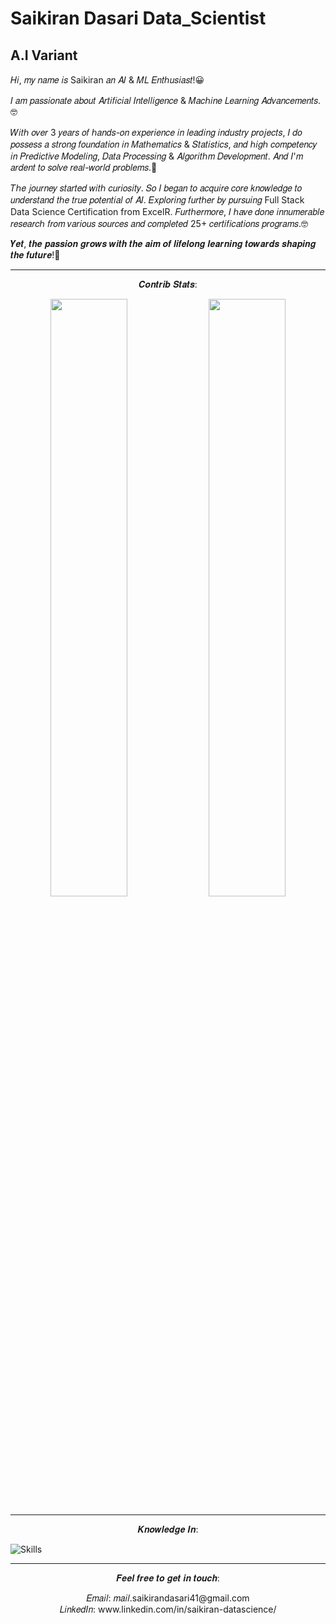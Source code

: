 # Saikiran Dasari  Data_Scientist

## A.I Variant 

𝐻𝑖, 𝑚𝑦 𝑛𝑎𝑚𝑒 𝑖𝑠 Saikiran 𝑎𝑛 𝐴𝐼 & 𝑀𝐿 𝐸𝑛𝑡ℎ𝑢𝑠𝑖𝑎𝑠𝑡!😀

𝐼 𝑎𝑚 𝑝𝑎𝑠𝑠𝑖𝑜𝑛𝑎𝑡𝑒 𝑎𝑏𝑜𝑢𝑡 𝐴𝑟𝑡𝑖𝑓𝑖𝑐𝑖𝑎𝑙 𝐼𝑛𝑡𝑒𝑙𝑙𝑖𝑔𝑒𝑛𝑐𝑒 & 𝑀𝑎𝑐ℎ𝑖𝑛𝑒 𝐿𝑒𝑎𝑟𝑛𝑖𝑛𝑔 𝐴𝑑𝑣𝑎𝑛𝑐𝑒𝑚𝑒𝑛𝑡𝑠.🤓

𝑊𝑖𝑡ℎ 𝑜𝑣𝑒𝑟 3 𝑦𝑒𝑎𝑟𝑠 𝑜𝑓 ℎ𝑎𝑛𝑑𝑠-𝑜𝑛 𝑒𝑥𝑝𝑒𝑟𝑖𝑒𝑛𝑐𝑒 𝑖𝑛 𝑙𝑒𝑎𝑑𝑖𝑛𝑔 𝑖𝑛𝑑𝑢𝑠𝑡𝑟𝑦 𝑝𝑟𝑜𝑗𝑒𝑐𝑡𝑠, 𝐼 𝑑𝑜 𝑝𝑜𝑠𝑠𝑒𝑠𝑠 𝑎 𝑠𝑡𝑟𝑜𝑛𝑔 𝑓𝑜𝑢𝑛𝑑𝑎𝑡𝑖𝑜𝑛 𝑖𝑛 𝑀𝑎𝑡ℎ𝑒𝑚𝑎𝑡𝑖𝑐𝑠 & 𝑆𝑡𝑎𝑡𝑖𝑠𝑡𝑖𝑐𝑠, 𝑎𝑛𝑑 ℎ𝑖𝑔ℎ 𝑐𝑜𝑚𝑝𝑒𝑡𝑒𝑛𝑐𝑦 𝑖𝑛 𝑃𝑟𝑒𝑑𝑖𝑐𝑡𝑖𝑣𝑒 𝑀𝑜𝑑𝑒𝑙𝑖𝑛𝑔,  𝐷𝑎𝑡𝑎 𝑃𝑟𝑜𝑐𝑒𝑠𝑠𝑖𝑛𝑔 & 𝐴𝑙𝑔𝑜𝑟𝑖𝑡ℎ𝑚 𝐷𝑒𝑣𝑒𝑙𝑜𝑝𝑚𝑒𝑛𝑡. 𝐴𝑛𝑑 𝐼'𝑚 𝑎𝑟𝑑𝑒𝑛𝑡 𝑡𝑜 𝑠𝑜𝑙𝑣𝑒 𝑟𝑒𝑎𝑙-𝑤𝑜𝑟𝑙𝑑 𝑝𝑟𝑜𝑏𝑙𝑒𝑚𝑠.🤔

𝑇ℎ𝑒 𝑗𝑜𝑢𝑟𝑛𝑒𝑦 𝑠𝑡𝑎𝑟𝑡𝑒𝑑 𝑤𝑖𝑡ℎ 𝑐𝑢𝑟𝑖𝑜𝑠𝑖𝑡𝑦. 𝑆𝑜 𝐼 𝑏𝑒𝑔𝑎𝑛 𝑡𝑜 𝑎𝑐𝑞𝑢𝑖𝑟𝑒 𝑐𝑜𝑟𝑒 𝑘𝑛𝑜𝑤𝑙𝑒𝑑𝑔𝑒 𝑡𝑜 𝑢𝑛𝑑𝑒𝑟𝑠𝑡𝑎𝑛𝑑 𝑡ℎ𝑒 𝑡𝑟𝑢𝑒 𝑝𝑜𝑡𝑒𝑛𝑡𝑖𝑎𝑙 𝑜𝑓 𝐴𝐼.
𝐸𝑥𝑝𝑙𝑜𝑟𝑖𝑛𝑔 𝑓𝑢𝑟𝑡ℎ𝑒𝑟 𝑏𝑦 𝑝𝑢𝑟𝑠𝑢𝑖𝑛𝑔 Full Stack Data Science Certification from ExcelR. 𝐹𝑢𝑟𝑡ℎ𝑒𝑟𝑚𝑜𝑟𝑒, 𝐼 ℎ𝑎𝑣𝑒 𝑑𝑜𝑛𝑒 𝑖𝑛𝑛𝑢𝑚𝑒𝑟𝑎𝑏𝑙𝑒 𝑟𝑒𝑠𝑒𝑎𝑟𝑐ℎ 𝑓𝑟𝑜𝑚 𝑣𝑎𝑟𝑖𝑜𝑢𝑠 𝑠𝑜𝑢𝑟𝑐𝑒𝑠 𝑎𝑛𝑑 𝑐𝑜𝑚𝑝𝑙𝑒𝑡𝑒𝑑 25+ 𝑐𝑒𝑟𝑡𝑖𝑓𝑖𝑐𝑎𝑡𝑖𝑜𝑛𝑠 𝑝𝑟𝑜𝑔𝑟𝑎𝑚𝑠.🤓

𝒀𝒆𝒕, 𝒕𝒉𝒆 𝒑𝒂𝒔𝒔𝒊𝒐𝒏 𝒈𝒓𝒐𝒘𝒔 𝒘𝒊𝒕𝒉 𝒕𝒉𝒆 𝒂𝒊𝒎 𝒐𝒇 𝒍𝒊𝒇𝒆𝒍𝒐𝒏𝒈 𝒍𝒆𝒂𝒓𝒏𝒊𝒏𝒈 𝒕𝒐𝒘𝒂𝒓𝒅𝒔 𝒔𝒉𝒂𝒑𝒊𝒏𝒈 𝒕𝒉𝒆 𝒇𝒖𝒕𝒖𝒓𝒆!🧐

-----

<p align="center">
  𝑪𝒐𝒏𝒕𝒓𝒊𝒃 𝑺𝒕𝒂𝒕𝒔:
</p>

<p align="center">
  <img width="49.5%" src="https://github-readme-stats.vercel.app/api?username=masterx-ai&show_icons=true&theme=tokyonight">
  <img width="49.5%" src="https://github-readme-streak-stats.herokuapp.com/?user=masterx-ai&theme=tokyonight">
</p>

<!--p align="center">
  <img width="70%" src="https://activity-graph.herokuapp.com/graph?username=masterx-ai&theme=react-dark&hide_border=true&area=true">
</p-->

-----

<p align="center">
  𝑲𝒏𝒐𝒘𝒍𝒆𝒅𝒈𝒆 𝑰𝒏:
</p>

![Skills](https://user-images.githubusercontent.com/54996245/147096973-e1d818e7-ff09-48eb-af5c-51fa68a1d3b5.png)


------------------------------------------------------------------------------------------------------

<p align="center">𝑭𝒆𝒆𝒍 𝒇𝒓𝒆𝒆 𝒕𝒐 𝒈𝒆𝒕 𝒊𝒏 𝒕𝒐𝒖𝒄𝒉:</p>

<p align="center" href="https://mail.google.com/mail/?view=cm&fs=1&to=mail.saikirandasari41@gmail.com"> 𝐸𝑚𝑎𝑖𝑙: 𝑚𝑎𝑖𝑙.saikirandasari41@gmail.com <br> 𝐿𝑖𝑛𝑘𝑒𝑑𝐼𝑛: www.linkedin.com/in/saikiran-datascience/</p>
